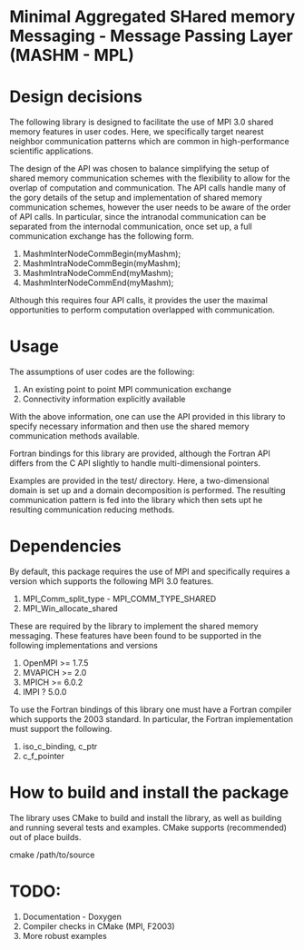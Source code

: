 # Minimal Aggregated SHared memory Messaging - Message Passing Layer (MASHM - MPL)

# Design decisions

The following library is designed to facilitate the use of MPI 3.0 shared memory features in user codes. Here, we specifically target nearest neighbor communication patterns which are common in high-performance scientific applications. 

The design of the API was chosen to balance simplifying the setup of shared memory communication schemes with the flexibility to allow for the overlap of computation and communication. The API calls handle many of the gory details of the setup and implementation of shared memory communication schemes, however the user needs to be aware of the order of API calls. In particular, since the intranodal communication can be separated from the internodal communication, once set up, a full communication exchange has the following form.

1. MashmInterNodeCommBegin(myMashm);
2. MashmIntraNodeCommBegin(myMashm);
3. MashmIntraNodeCommEnd(myMashm);
4. MashmInterNodeCommEnd(myMashm);

Although this requires four API calls, it provides the user the maximal opportunities to perform computation overlapped with communication.

# Usage

The assumptions of user codes are the following:

1. An existing point to point MPI communication exchange
2. Connectivity information explicitly available

With the above information, one can use the API provided in this library to specify necessary information and then use the shared memory communication methods available.

Fortran bindings for this library are provided, although the Fortran API differs from the C API slightly to handle multi-dimensional pointers.

Examples are provided in the test/ directory. Here, a two-dimensional domain is set up and a domain decomposition is performed. The resulting communication pattern is fed into the library which then sets upt he resulting communication reducing methods.

# Dependencies

By default, this package requires the use of MPI and specifically requires a version which supports the following MPI 3.0 features.

1. MPI_Comm_split_type - MPI_COMM_TYPE_SHARED
2. MPI_Win_allocate_shared

These are required by the library to implement the shared memory messaging. These features have been found to be supported in the following implementations and versions

1. OpenMPI >= 1.7.5
2. MVAPICH >= 2.0
3. MPICH >= 6.0.2
4. IMPI ? 5.0.0

To use the Fortran bindings of this library one must have a Fortran compiler which supports the 2003 standard. In particular, the Fortran implementation must support the following.

1. iso_c_binding, c_ptr
2. c_f_pointer

# How to build and install the package

The library uses CMake to build and install the library, as well as building and running several tests and examples. CMake supports (recommended) out of place builds.

cmake /path/to/source

# TODO:

1. Documentation - Doxygen
2. Compiler checks in CMake (MPI, F2003)
3. More robust examples
